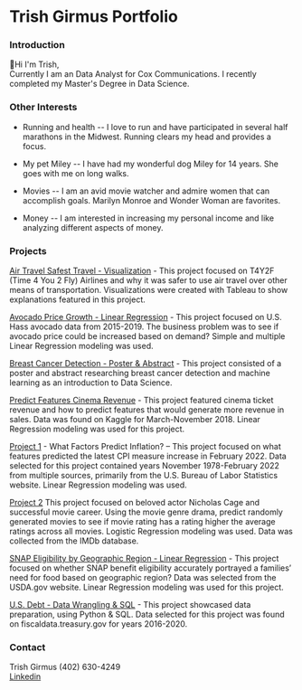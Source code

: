 # Trish Girmus Portfolio

### Introduction

👋Hi I'm Trish,   
Currently I am an Data Analyst for Cox Communications. I recently completed my Master's Degree in Data Science.

### Other Interests
* Running and health -- I love to run and have participated in several half marathons in the Midwest.   Running clears my head and provides a focus.

* My pet Miley -- I have had my wonderful dog Miley for 14 years.   She goes with me on long walks.

* Movies -- I am an avid movie watcher and admire women that can accomplish goals.    Marilyn Monroe and Wonder Woman are favorites.

* Money -- I am interested in increasing my personal income and like analyzing different aspects of money.  

###  Projects
[Air Travel Safest Travel - Visualization](Air%20Travel%20Safest%20Travel%20-%20Visualization/README.md) - This project focused on T4Y2F (Time 4 You 2 Fly) Airlines and why it was safer to use air travel over other means of transportation. Visualizations were created with Tableau to show explanations featured in this project.   

[Avocado Price Growth - Linear Regression](Avocado%20Price%20Growth%20-%20Linear%20Regression/README.md) - This project focused on U.S. Hass avocado data from 2015-2019. The business problem was to see if avocado price could be increased based on demand? Simple and multiple Linear Regression modeling was used.

[Breast Cancer Detection - Poster & Abstract](Breast%20Cancer%20Detection%20-%20Poster%20%26%20Abstract/README.md) - This project consisted of a poster and abstract researching breast cancer detection and machine learning as an introduction to Data Science.

[Predict Features Cinema Revenue](Predict%20Features%20Cinema%20Revenue%20-%20Linear%20Regression/README.md) - This project featured cinema ticket revenue and how to predict features that would generate more revenue in sales. Data was found on Kaggle for March-November 2018. Linear Regression modeling was used for this project. 

[Project 1](Project%201/README.md) - What Factors Predict Inflation? – This project focused on what features predicted the latest CPI measure increase in February 2022. Data selected for this project contained years November 1978-February 2022 from multiple sources, primarily from the U.S. Bureau of Labor Statistics website. Linear Regression modeling was used.  

[Project 2](Project%202/README.md) This project focused on beloved actor Nicholas Cage and successful movie career. Using the movie genre drama, predict randomly generated movies to see if movie rating has a rating higher the average ratings across all movies. Logistic Regression modeling was used. Data was collected from the IMDb database.   

[SNAP Eligibility by Geographic Region - Linear Regression](SNAP%20Eligibility%20by%20Geographic%20Region%20-%20Linear%20Regression) - This project focused on whether SNAP benefit eligibility accurately portrayed a families’ need for food based on geographic region? Data was selected from the USDA.gov website. Linear Regression modeling was used for this project. 

[U.S. Debt - Data Wrangling & SQL](U.S.%20Debt%20-%20Data%20Wrangling%20%26%20SQL/README.md) - This project showcased data preparation, using Python & SQL. Data selected for this project was found on fiscaldata.treasury.gov for years 2016-2020.

### Contact
Trish Girmus  (402) 630-4249  
[Linkedin](https://www.linkedin.com/in/trish-girmus-1620018/)

